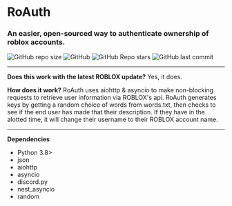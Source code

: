 # RoAuth 
### An easier, open-sourced way to authenticate ownership of roblox accounts.
![GitHub repo size](https://img.shields.io/github/repo-size/n0vuh/RoAuth?style=flat-square) ![GitHub](https://img.shields.io/github/license/n0vuh/RoAuth?style=flat-square) ![GitHub Repo stars](https://img.shields.io/github/stars/n0vuh/RoAuth?style=flat-square) ![GitHub last commit](https://img.shields.io/github/last-commit/n0vuh/RoAuth?style=flat-square)

---

**Does this work with the latest ROBLOX update?**
Yes, it does.

**How does it work?**
RoAuth uses aiohttp & asyncio to make non-blocking requests to retrieve user information via ROBLOX's api. RoAuth generates keys by getting a random choice of words from words.txt, then checks to see if the end user has made that their description. If they have in the alotted time, it will change their username to their ROBLOX account name.

---

**Dependencies**
* Python 3.8>
* json
* aiohttp
* asyncio
* discord.py
* nest_asyncio
* random
